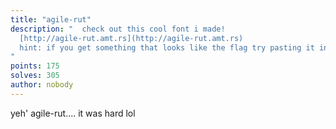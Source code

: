 ```yaml
---
title: "agile-rut"
description: "  check out this cool font i made!  
  [http://agile-rut.amt.rs](http://agile-rut.amt.rs)  
  hint: if you get something that looks like the flag try pasting it into the box.
"
points: 175
solves: 305
author: nobody
---
```


yeh' agile-rut.... it was hard lol
